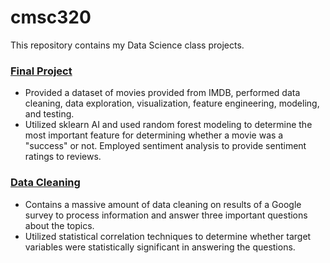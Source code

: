 # cmsc320
This repository contains my Data Science class projects.

### [Final Project](./cmsc320_AI_finalproject.ipynb)

- Provided a dataset of movies provided from IMDB, performed data cleaning, data exploration, visualization, feature engineering, modeling, and testing. 
- Utilized sklearn AI and used random forest modeling to determine the most important feature for determining whether a movie was a "success" or not. Employed sentiment analysis to provide sentiment ratings to reviews.

### [Data Cleaning](./cmsc320_data_cleaning.ipynb)

- Contains a massive amount of data cleaning on results of a Google survey to process information and answer three important questions about the topics.
- Utilized statistical correlation techniques to determine whether target variables were statistically significant in answering the questions.

